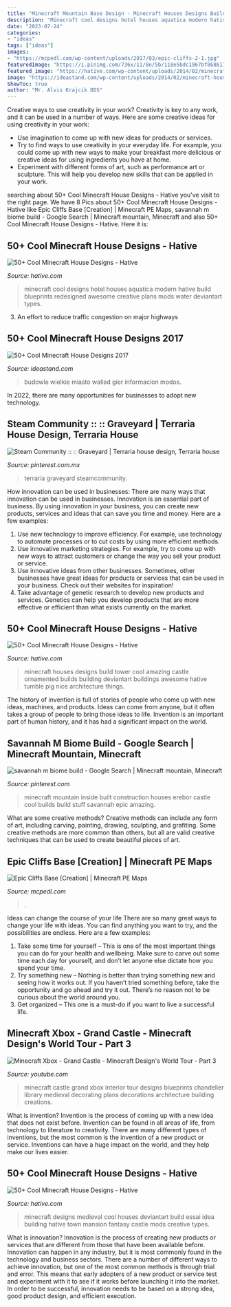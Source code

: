 ```yaml
---
title: "Minecraft Mountain Base Design - Minecraft Houses Designs Build Tower Cool Amazing Castle Ornamented Builds Building Deviantart Buildings Awesome Hative Tumble Pig Nice Architecture Things"
description: "Minecraft cool designs hotel houses aquatica modern hative build blueprints redesigned awesome creative plans mods water deviantart types"
date: "2023-07-24"
categories:
- "ideas"
tags: ["ideas"]
images:
- "https://mcpedl.com/wp-content/uploads/2017/03/epic-cliffs-2-1.jpg"
featuredImage: "https://i.pinimg.com/736x/11/8e/5b/118e5bdc1967bf868617738d06bb9450--minecraft-construction-minecraft-city.jpg"
featured_image: "https://hative.com/wp-content/uploads/2014/02/minecraft-houses/minecraft-aquatica-hotel-43.jpg"
image: "https://ideastand.com/wp-content/uploads/2014/02/minecraft-houses/round-mega-city-idea-31.jpg"
ShowToc: true
author: "Mr. Alvis Krajcik DDS"
---
```



Creative ways to use creativity in your work?
Creativity is key to any work, and it can be used in a number of ways. Here are some creative ideas for using creativity in your work: 
- Use imagination to come up with new ideas for products or services.
- Try to find ways to use creativity in your everyday life. For example, you could come up with new ways to make your breakfast more delicious or creative ideas for using ingredients you have at home. 
- Experiment with different forms of art, such as performance art or sculpture. This will help you develop new skills that can be applied in your work.

	

		
searching about 50+ Cool Minecraft House Designs - Hative you've visit to the right page. We have 8 Pics about 50+ Cool Minecraft House Designs - Hative like Epic Cliffs Base [Creation] | Minecraft PE Maps, savannah m biome build - Google Search | Minecraft mountain, Minecraft and also 50+ Cool Minecraft House Designs - Hative. Here it is:
		
    
## 50+ Cool Minecraft House Designs - Hative

<img loading=lazy src="https://hative.com/wp-content/uploads/2014/02/minecraft-houses/minecraft-aquatica-hotel-43.jpg" onerror="this.onerror=null;this.src='https://tse2.mm.bing.net/th?id=OIP.MfY2se3GDoY0RYCeSse6PwHaEL&amp;pid=15.1';" alt="50+ Cool Minecraft House Designs - Hative">

_Source: hative.com_

>minecraft cool designs hotel houses aquatica modern hative build blueprints redesigned awesome creative plans mods water deviantart types. 

	

3. An effort to reduce traffic congestion on major highways 

    
## 50+ Cool Minecraft House Designs 2017

<img loading=lazy src="https://ideastand.com/wp-content/uploads/2014/02/minecraft-houses/round-mega-city-idea-31.jpg" onerror="this.onerror=null;this.src='https://tse3.mm.bing.net/th?id=OIP.HqgP7908jd523ZfgVYfRcAHaEc&amp;pid=15.1';" alt="50+ Cool Minecraft House Designs 2017">

_Source: ideastand.com_

>budowle wielkie miasto walled gier informacion modos. 

	

In 2022, there are many opportunities for businesses to adopt new technology.

    
## Steam Community :: :: Graveyard | Terraria House Design, Terraria House

<img loading=lazy src="https://i.pinimg.com/736x/aa/61/ba/aa61bac8a6a4d7e61c1c61bf87bb029e.jpg" onerror="this.onerror=null;this.src='https://tse4.mm.bing.net/th?id=OIP.LxWwmFVeOP4WSM8XwRg5gwHaE_&amp;pid=15.1';" alt="Steam Community :: :: Graveyard | Terraria house design, Terraria house">

_Source: pinterest.com.mx_

>terraria graveyard steamcommunity. 

	

How innovation can be used in businesses: There are many ways that innovation can be used in businesses.
Innovation is an essential part of business. By using innovation in your business, you can create new products, services and ideas that can save you time and money. Here are a few examples: 
1. Use new technology to improve efficiency. For example, use technology to automate processes or to cut costs by using more efficient methods. 
2. Use innovative marketing strategies. For example, try to come up with new ways to attract customers or change the way you sell your product or service. 
3. Use innovative ideas from other businesses. Sometimes, other businesses have great ideas for products or services that can be used in your business. Check out their websites for inspiration! 
4. Take advantage of genetic research to develop new products and services. Genetics can help you develop products that are more effective or efficient than what exists currently on the market.

    
## 50+ Cool Minecraft House Designs - Hative

<img loading=lazy src="https://hative.com/wp-content/uploads/2014/02/minecraft-houses/ornamented-tower-design-50.jpg" onerror="this.onerror=null;this.src='https://tse3.mm.bing.net/th?id=OIP.jFE6Rn2X-AZM-wvAArdkOQHaJH&amp;pid=15.1';" alt="50+ Cool Minecraft House Designs - Hative">

_Source: hative.com_

>minecraft houses designs build tower cool amazing castle ornamented builds building deviantart buildings awesome hative tumble pig nice architecture things. 

	

The history of invention is full of stories of people who come up with new ideas, machines, and products. Ideas can come from anyone, but it often takes a group of people to bring those ideas to life. Invention is an important part of human history, and it has had a significant impact on the world.

    
## Savannah M Biome Build - Google Search | Minecraft Mountain, Minecraft

<img loading=lazy src="https://i.pinimg.com/736x/11/8e/5b/118e5bdc1967bf868617738d06bb9450--minecraft-construction-minecraft-city.jpg" onerror="this.onerror=null;this.src='https://tse4.mm.bing.net/th?id=OIP.hiT3SRPDcQx3rSjq70syTgHaEW&amp;pid=15.1';" alt="savannah m biome build - Google Search | Minecraft mountain, Minecraft">

_Source: pinterest.com_

>minecraft mountain inside built construction houses erebor castle cool builds build stuff savannah epic amazing. 

	

What are some creative methods?
Creative methods can include any form of art, including carving, painting, drawing, sculpting, and grafiting. Some creative methods are more common than others, but all are valid creative techniques that can be used to create beautiful pieces of art.

    
## Epic Cliffs Base [Creation] | Minecraft PE Maps

<img loading=lazy src="https://mcpedl.com/wp-content/uploads/2017/03/epic-cliffs-2-1.jpg" onerror="this.onerror=null;this.src='https://tse2.mm.bing.net/th?id=OIP.WGXEU0XXE53hDkxUw_PCswHaD9&amp;pid=15.1';" alt="Epic Cliffs Base [Creation] | Minecraft PE Maps">

_Source: mcpedl.com_

>. 

	

Ideas can change the course of your life
There are so many great ways to change your life with ideas. You can find anything you want to try, and the possibilities are endless. Here are a few examples: 
1. Take some time for yourself – This is one of the most important things you can do for your health and wellbeing. Make sure to carve out some time each day for yourself, and don’t let anyone else dictate how you spend your time. 
2. Try something new – Nothing is better than trying something new and seeing how it works out. If you haven’t tried something before, take the opportunity and go ahead and try it out. There’s no reason not to be curious about the world around you. 
3. Get organized – This one is a must-do if you want to live a successful life.

    
## Minecraft Xbox - Grand Castle - Minecraft Design&#039;s World Tour - Part 3

<img loading=lazy src="http://i1.ytimg.com/vi/T5i4_V2ZNA8/maxresdefault.jpg" onerror="this.onerror=null;this.src='https://tse1.mm.bing.net/th?id=OIP.JXQiLAqZViRWcCJU1HdLtAHaEK&amp;pid=15.1';" alt="Minecraft Xbox - Grand Castle - Minecraft Design&#039;s World Tour - Part 3">

_Source: youtube.com_

>minecraft castle grand xbox interior tour designs blueprints chandelier library medieval decorating plans decorations architecture building creations. 

	

What is invention?
Invention is the process of coming up with a new idea that does not exist before. Invention can be found in all areas of life, from technology to literature to creativity. There are many different types of inventions, but the most common is the invention of a new product or service. Inventions can have a huge impact on the world, and they help make our lives easier.

    
## 50+ Cool Minecraft House Designs - Hative

<img loading=lazy src="https://hative.com/wp-content/uploads/2014/02/minecraft-houses/medieval-house-idea-24.jpg" onerror="this.onerror=null;this.src='https://tse3.mm.bing.net/th?id=OIP.FC_cKkRqnPdJjjE61TbQCwHaD7&amp;pid=15.1';" alt="50+ Cool Minecraft House Designs - Hative">

_Source: hative.com_

>minecraft designs medieval cool houses deviantart build essai idea building hative town mansion fantasy castle mods creative types. 

	

What is innovation?
Innovation is the process of creating new products or services that are different from those that have been available before. Innovation can happen in any industry, but it is most commonly found in the technology and business sectors. There are a number of different ways to achieve innovation, but one of the most common methods is through trial and error. This means that early adopters of a new product or service test and experiment with it to see if it works before launching it into the market. In order to be successful, innovation needs to be based on a strong idea, good product design, and efficient execution.

